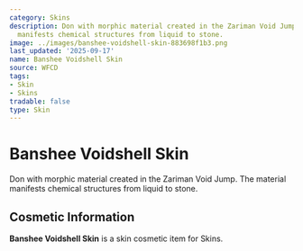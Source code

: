 ```yaml
---
category: Skins
description: Don with morphic material created in the Zariman Void Jump. The material
  manifests chemical structures from liquid to stone.
image: ../images/banshee-voidshell-skin-883698f1b3.png
last_updated: '2025-09-17'
name: Banshee Voidshell Skin
source: WFCD
tags:
- Skin
- Skins
tradable: false
type: Skin
---
```


# Banshee Voidshell Skin

Don with morphic material created in the Zariman Void Jump. The material manifests chemical structures from liquid to stone.

## Cosmetic Information

**Banshee Voidshell Skin** is a skin cosmetic item for Skins.

